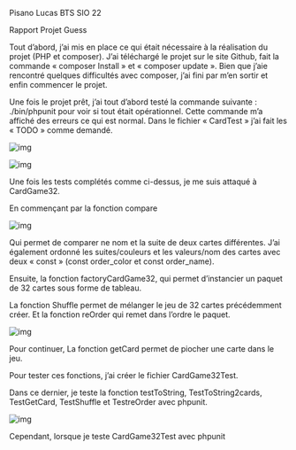 Pisano Lucas BTS SIO 22        

Rapport Projet Guess

Tout d’abord, j’ai mis en place ce qui était nécessaire à la réalisation du projet (PHP et composer). J’ai téléchargé le projet sur le site Github, fait la commande « composer Install » et « composer update ». Bien que j’aie rencontré quelques difficultés avec composer, j’ai fini par m’en sortir et enfin commencer le projet.

Une fois le projet prêt, j’ai tout d’abord testé la commande suivante : ./bin/phpunit pour voir si tout était opérationnel. Cette commande m’a affiché des erreurs ce qui est normal. Dans le fichier « CardTest » j’ai fait les « TODO » comme demandé.

![img](file:///C:/Users/lucas/AppData/Local/Temp/msohtmlclip1/01/clip_image002.jpg)

![img](file:///C:/Users/lucas/AppData/Local/Temp/msohtmlclip1/01/clip_image004.jpg)

Une fois les tests complétés comme ci-dessus, je me suis attaqué à CardGame32.

En commençant par la fonction compare

![img](file:///C:/Users/lucas/AppData/Local/Temp/msohtmlclip1/01/clip_image006.jpg)

Qui permet de comparer ne nom et la suite de deux cartes différentes. J’ai également ordonné les suites/couleurs et les valeurs/nom des cartes avec deux « const » (const order_color et const order_name).

Ensuite, la fonction factoryCardGame32, qui permet d’instancier un paquet de 32 cartes sous forme de tableau.

La fonction Shuffle permet de mélanger le jeu de 32 cartes précédemment créer. Et la fonction reOrder qui remet dans l’ordre le paquet.

![img](file:///C:/Users/lucas/AppData/Local/Temp/msohtmlclip1/01/clip_image007.png)

Pour continuer, La fonction getCard permet de piocher une carte dans le jeu.

 

Pour tester ces fonctions, j’ai créer le fichier CardGame32Test.

Dans ce dernier, je teste la fonction testToString, TestToString2cards, TestGetCard, TestShuffle et TestreOrder avec phpunit.

![img](file:///C:/Users/lucas/AppData/Local/Temp/msohtmlclip1/01/clip_image009.jpg)

Cependant, lorsque je teste CardGame32Test avec phpunit
